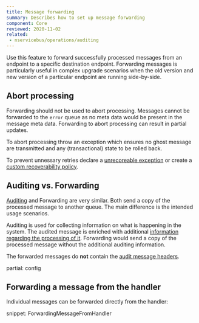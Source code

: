 ```yaml
---
title: Message forwarding
summary: Describes how to set up message forwarding
component: Core
reviewed: 2020-11-02
related: 
 - nservicebus/operations/auditing
---
```


Use this feature to forward successfully processed messages from an endpoint to a specific destination endpoint. Forwarding messages is particularly useful in complex upgrade scenarios when the old version and new version of a particular endpoint are running side-by-side.

## Abort processing

Forwarding should not be used to abort processing.  Messages cannot be forwarded to the `error` queue as no meta data would be present in the message meta data.  Forwarding to abort processing can result in partial updates.

To abort processing throw an exception which ensures no ghost message are transmitted and any (transactional) state to be rolled back. 

To prevent unnessary retries declare a [unrecoreable exception](/nservicebus/recoverability/#unrecoverable-exceptions) or create a [custom recoverability policy](/nservicebus/recoverability/custom-recoverability-policy.md).

## Auditing vs. Forwarding

[Auditing](/nservicebus/operations/auditing.md) and Forwarding are very similar. Both send a copy of the processed message to another queue. The main difference is the intended usage scenarios.

Auditing is used for collecting information on what is happening in the system. The audited message is enriched with additional [information regarding the processing of it](/nservicebus/operations/auditing.md#message-headers). Forwarding would send a copy of the processed message without the additional auditing information.

The forwarded messages do **not** contain the [audit message headers](/nservicebus/messaging/headers.md#audit-headers).

partial: config

## Forwarding a message from the handler

Individual messages can be forwarded directly from the handler:

snippet: ForwardingMessageFromHandler
